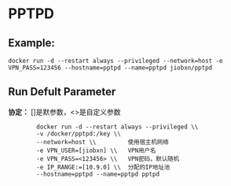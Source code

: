 PPTPD
===

## Example:

    docker run -d --restart always --privileged --network=host -e VPN_PASS=123456 --hostname=pptpd --name=pptpd jiobxn/pptpd

## Run Defult Parameter
**协定：** []是默参数，<>是自定义参数

			docker run -d --restart always --privileged \\
			-v /docker/pptpd:/key \\
			--network=host \\         使用宿主机网络
			-e VPN_USER=[jiobxn] \\   VPN用户名
			-e VPN_PASS=<123456> \\   VPN密码，默认随机
			-e IP_RANGE:=[10.9.0] \\  分配的IP地址池
			--hostname=pptpd --name=pptpd pptpd
